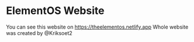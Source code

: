 # ElementOS Website
You can see this website on https://theelementos.netlify.app
Whole website was created by @Kriksoet2
